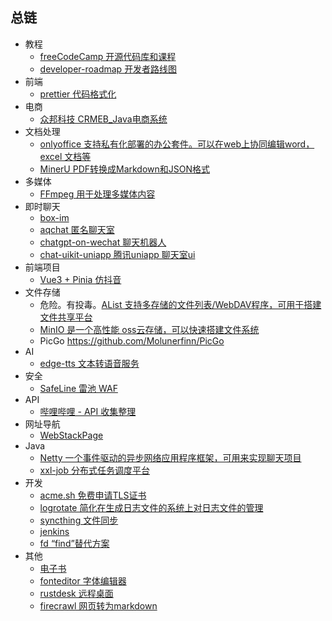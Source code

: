 ## 总链



* 教程
  * [freeCodeCamp 开源代码库和课程](https://github.com/freeCodeCamp/freeCodeCamp)
  * [developer-roadmap 开发者路线图](https://github.com/kamranahmedse/developer-roadmap)
* 前端
  * [prettier 代码格式化](https://github.com/prettier/prettier) 
* 电商
  * [众邦科技 CRMEB_Java电商系统](https://gitee.com/ZhongBangKeJi/crmeb_java) 
* 文档处理
  * [onlyoffice 支持私有化部署的办公套件。可以在web上协同编辑word，excel 文档等](https://github.com/ONLYOFFICE/) 
  * [MinerU PDF转换成Markdown和JSON格式](https://github.com/opendatalab/MinerU) 
* 多媒体
  * [FFmpeg 用于处理多媒体内容](https://github.com/FFmpeg/FFmpeg)
* 即时聊天
  * [box-im](https://gitee.com/bluexsx/box-im) 
  * [aqchat 匿名聊天室](https://aqchat.run/) 
  * [chatgpt-on-wechat 聊天机器人](https://github.com/zhayujie/chatgpt-on-wechat) 
  * [chat-uikit-uniapp 腾讯uniapp 聊天室ui](https://github.com/TencentCloud/chat-uikit-uniapp)
* 前端项目
  * [Vue3 + Pinia 仿抖音](https://github.com/zyronon/douyin) 
* 文件存储
  * 危险。有投毒。[AList 支持多存储的文件列表/WebDAV程序，可用于搭建文件共享平台](https://github.com/AlistGo/alist)  
  * [MinIO 是一个高性能 oss云存储，可以快速搭建文件系统](https://github.com/minio/minio) 
  * PicGo https://github.com/Molunerfinn/PicGo
* AI
  * [edge-tts 文本转语音服务](https://github.com/rany2/edge-tts) 
* 安全
  * [SafeLine 雷池 WAF](https://github.com/chaitin/SafeLine) 
* API
  * [哔哩哔哩 - API 收集整理](https://github.com/SocialSisterYi/bilibili-API-collect) 
* 网址导航
  * [WebStackPage](https://github.com/WebStackPage/WebStackPage.github.io) 
* Java
  * [Netty 一个事件驱动的异步网络应用程序框架，可用来实现聊天项目](https://github.com/netty/netty) 
  * [xxl-job 分布式任务调度平台](https://github.com/xuxueli/xxl-job) 
* 开发
  * [acme.sh 免费申请TLS证书](https://github.com/acmesh-official/acme.sh) 
  * [logrotate 简化在生成日志文件的系统上对日志文件的管理](https://github.com/logrotate/logrotate) 
  * [syncthing 文件同步](https://github.com/syncthing/syncthing) 
  * [jenkins](https://github.com/jenkinsci/jenkins) 
  * [fd “find”替代方案](https://github.com/sharkdp/fd)
* 其他
  * [电子书](https://github.com/search?q=free-program&type=repositories) 
  * [fonteditor 字体编辑器](https://github.com/ecomfe/fonteditor) 
  * [rustdesk 远程桌面](https://github.com/rustdesk/rustdesk)
  * [firecrawl 网页转为markdown](https://github.com/mendableai/firecrawl)





















